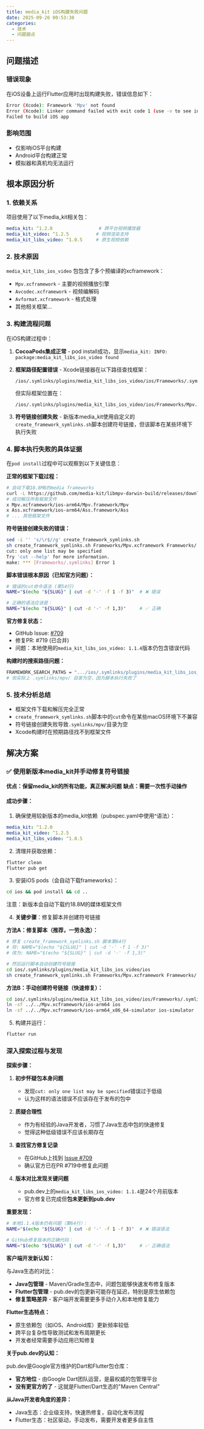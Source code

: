 ```yaml
---
title: media_kit iOS构建失败问题
date: 2025-09-26 00:53:38
categories:
  - 技术
  - 问题甜点
---
```

## 问题描述

### 错误现象
在iOS设备上运行Flutter应用时出现构建失败，错误信息如下：

```bash
Error (Xcode): Framework 'Mpv' not found
Error (Xcode): Linker command failed with exit code 1 (use -v to see invocation)
Failed to build iOS app
```

### 影响范围
- 仅影响iOS平台构建
- Android平台构建正常
- 模拟器和真机均无法运行

## 根本原因分析

### 1. 依赖关系
项目使用了以下media_kit相关包：
```yaml
media_kit: ^1.2.0                 # 跨平台视频播放器
media_kit_video: ^1.2.5          # 视频渲染支持
media_kit_libs_video: ^1.0.5     # 原生视频依赖
```

### 2. 技术原因
`media_kit_libs_ios_video` 包包含了多个预编译的xcframework：
- `Mpv.xcframework` - 主要的视频播放引擎
- `Avcodec.xcframework` - 视频编解码
- `Avformat.xcframework` - 格式处理
- 其他相关框架...

### 3. 构建流程问题
在iOS构建过程中：

1. **CocoaPods集成正常** - pod install成功，显示`media_kit: INFO: package:media_kit_libs_ios_video found`

2. **框架路径配置错误** - Xcode链接器在以下路径查找框架：
   ```
   /ios/.symlinks/plugins/media_kit_libs_ios_video/ios/Frameworks/.symlinks/mpv/ios
   ```
   但实际框架位置在：
   ```
   /ios/.symlinks/plugins/media_kit_libs_ios_video/ios/Frameworks/Mpv.xcframework/
   ```

3. **符号链接创建失败** - 新版本media_kit使用自定义的`create_framework_symlinks.sh`脚本创建符号链接，但该脚本在某些环境下执行失败

### 4. 脚本执行失败的具体证据
在`pod install`过程中可以观察到以下关键信息：

**正常的框架下载过程：**
```bash
# 自动下载18.8MB的media frameworks
curl -L https://github.com/media-kit/libmpv-darwin-build/releases/download/v0.6.0/libmpv-xcframeworks_v0.6.0_ios-universal-video-default.tar.gz
# 成功解压所有框架文件
x Mpv.xcframework/ios-arm64/Mpv.framework/Mpv
x Ass.xcframework/ios-arm64/Ass.framework/Ass
# ... 其他框架文件
```

**符号链接创建失败的错误：**
```bash
sed -i '' 's/\r$//g' create_framework_symlinks.sh
sh create_framework_symlinks.sh Frameworks/Mpv.xcframework Frameworks/.symlinks/mpv
cut: only one list may be specified
Try 'cut --help' for more information.
make: *** [Frameworks/.symlinks] Error 1
```

**脚本错误根本原因（已知官方问题）：**
```bash
# 错误的cut命令语法 (第54行)
NAME="$(echo "${SLUG}" | cut -d '-' -f 1 -f 3)"  # ❌ 错误

# 正确的语法应该是：
NAME="$(echo "${SLUG}" | cut -d '-' -f 1,3)"     # ✅ 正确
```

**官方修复状态：**
- GitHub Issue: [#709](https://github.com/media-kit/media-kit/issues/709)
- 修复PR: #719 (已合并)
- 问题：本地使用的`media_kit_libs_ios_video: 1.1.4`版本仍包含错误代码

**构建时的搜索路径问题：**
```bash
FRAMEWORK_SEARCH_PATHS = ".../ios/.symlinks/plugins/media_kit_libs_ios_video/ios/Frameworks/.symlinks/mpv/ios-simulator"
# 但实际上 .symlinks/mpv/ 目录为空，因为脚本执行失败了
```

### 5. 技术分析总结
- 框架文件下载和解压完全正常
- `create_framework_symlinks.sh`脚本中的`cut`命令在某些macOS环境下不兼容
- 符号链接创建失败导致`.symlinks/mpv/`目录为空
- Xcode构建时在预期路径找不到框架文件

## 解决方案

### ✅ 使用新版本media_kit并手动修复符号链接
**优点：保留media_kit的所有功能，真正解决问题**
**缺点：需要一次性手动操作**

#### 成功步骤：
1. 确保使用较新版本的media_kit依赖（pubspec.yaml中使用^语法）：
```yaml
media_kit: ^1.2.0
media_kit_video: ^1.2.5
media_kit_libs_video: ^1.0.5
```

2. 清理并获取依赖：
```bash
flutter clean
flutter pub get
```

3. 安装iOS pods（会自动下载frameworks）：
```bash
cd ios && pod install && cd ..
```
注意：新版本会自动下载约18.8M的媒体框架文件

4. **关键步骤**：修复脚本并创建符号链接

**方法A：修复脚本（推荐，一劳永逸）：**
```bash
# 修复 create_framework_symlinks.sh 脚本第64行
# 将: NAME="$(echo "${SLUG}" | cut -d '-' -f 1 -f 3)"
# 改为: NAME="$(echo "${SLUG}" | cut -d '-' -f 1,3)"

# 然后运行脚本自动创建符号链接
cd ios/.symlinks/plugins/media_kit_libs_ios_video/ios
sh create_framework_symlinks.sh Frameworks/Mpv.xcframework Frameworks/.symlinks/mpv
```

**方法B：手动创建符号链接（快速修复）：**
```bash
cd ios/.symlinks/plugins/media_kit_libs_ios_video/ios/Frameworks/.symlinks/mpv
ln -sf ../../Mpv.xcframework/ios-arm64 ios
ln -sf ../../Mpv.xcframework/ios-arm64_x86_64-simulator ios-simulator
```

5. 构建并运行：
```bash
flutter run
```


### 深入探索过程与发现

**探索步骤：**

1. **初步怀疑包本身问题**
   - 发现`cut: only one list may be specified`错误过于低级
   - 认为这样的语法错误不应该存在于发布的包中

2. **质疑合理性**
   - 作为有经验的Java开发者，习惯了Java生态中包的快速修复
   - 觉得这种低级错误不应该长期存在

3. **查找官方修复记录**
   - 在GitHub上找到 [Issue #709](https://github.com/media-kit/media-kit/issues/709)
   - 确认官方已在PR #719中修复此问题

4. **版本对比发现关键问题**
   - pub.dev上的`media_kit_libs_ios_video: 1.1.4`是24个月前版本
   - 官方修复已完成但**包未更新到pub.dev**

**重要发现：**
```bash
# 本地1.1.4版本仍有问题（第64行）：
NAME="$(echo "${SLUG}" | cut -d '-' -f 1 -f 3)"  # ❌ 错误语法

# GitHub修复版本的正确代码：
NAME="$(echo "${SLUG}" | cut -d '-' -f 1,3)"     # ✅ 正确语法
```

**客户端开发新认知：**

与Java生态的对比：
- **Java包管理** - Maven/Gradle生态中，问题包能够快速发布修复版本
- **Flutter包管理** - pub.dev的包更新可能存在延迟，特别是原生依赖包
- **修复策略差异** - 客户端开发需要更多手动介入和本地修复能力

**Flutter生态特点：**
- 原生依赖包（如iOS、Android库）更新频率较低
- 跨平台复杂性导致测试和发布周期更长
- 开发者经常需要手动应用已知修复

**关于pub.dev的认知：**

pub.dev是Google官方维护的Dart和Flutter包仓库：
- **官方地位** - 由Google Dart团队运营，是最权威的包管理平台
- **没有更官方的了** - 这就是Flutter/Dart生态的"Maven Central"


**从Java开发者角度的差异：**
- Java生态：企业级支持，快速热修复，自动化发布流程
- Flutter生态：社区驱动，手动发布，需要开发者更多自主性
